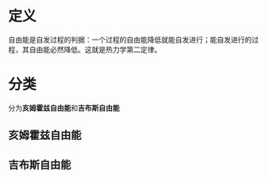 # 定义
自由能是自发过程的判据：一个过程的自由能降低就能自发进行；能自发进行的过程，其自由能必然降低。这就是热力学第二定律。

# 分类

分为**亥姆霍兹自由能**和**吉布斯自由能**

## **亥姆霍兹自由能**


## **吉布斯自由能**

